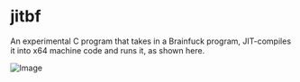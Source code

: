 # jitbf

An experimental C program that takes in a Brainfuck program, JIT-compiles it into x64 machine code and runs it, as shown here.

![Image](https://i.imgur.com/qN09tEQ.png)
